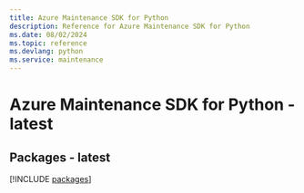 ```yaml
---
title: Azure Maintenance SDK for Python
description: Reference for Azure Maintenance SDK for Python
ms.date: 08/02/2024
ms.topic: reference
ms.devlang: python
ms.service: maintenance
---
```

# Azure Maintenance SDK for Python - latest
## Packages - latest
[!INCLUDE [packages](maintenance-index.md)]